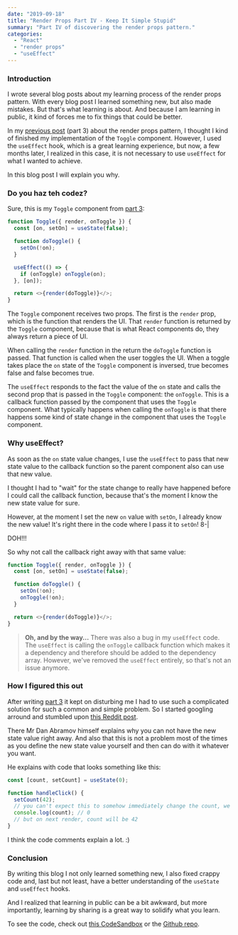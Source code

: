 ```yaml
---
date: "2019-09-18"
title: "Render Props Part IV - Keep It Simple Stupid"
summary: "Part IV of discovering the render props pattern."
categories:
  - "React"
  - "render props"
  - "useEffect"
---
```


### Introduction

I wrote several blog posts about my learning process of the render props pattern.
With every blog post I learned something new, but also made mistakes. But that's
what learning is about. And because I am learning in public, it kind of forces
me to fix things that could be better.

In my [previous post] (part 3) about the render props pattern, I thought I kind of
finished my implementation of the `Toggle` component. However, I used the `useEffect`
hook, which is a great learning experience, but now, a few months later, I realized
in this case, it is not necessary to use `useEffect` for what I wanted to achieve.

In this blog post I will explain you why.

### Do you haz teh codez?

Sure, this is my `Toggle` component from [part 3]:

```js
function Toggle({ render, onToggle }) {
  const [on, setOn] = useState(false);

  function doToggle() {
    setOn(!on);
  }

  useEffect(() => {
    if (onToggle) onToggle(on);
  }, [on]);

  return <>{render(doToggle)}</>;
}
```

The `Toggle` component receives two props. The first is the `render` prop, which
is the function that renders the UI. That `render` function is returned by the
`Toggle` component, because that is what React components do, they always return
a piece of UI.

When calling the `render` function in the return the `doToggle` function is passed.
That function is called when the user toggles the UI. When a toggle takes place
the `on` state of the `Toggle` component is inversed, true becomes false and false
becomes true.

The `useEffect` responds to the fact the value of the `on` state and calls the second
prop that is passed in the `Toggle` component: the `onToggle`. This is a callback
function passed by the component that uses the `Toggle` component. What typically happens
when calling the `onToggle` is that there happens some kind of state change in the
component that uses the `Toggle` component.

### Why useEffect?

As soon as the `on` state value changes, I use the `useEffect` to pass that new state
value to the callback function so the parent component also can use that new value.

I thought I had to "wait" for the state change to really have happened before I
could call the callback function, because that's the moment I know the new state
value for sure.

However, at the moment I set the new `on` value with `setOn`, I already know the
new value! It's right there in the code where I pass it to `setOn`! 8-|

DOH!!!

So why not call the callback right away with that same value:

```js
function Toggle({ render, onToggle }) {
  const [on, setOn] = useState(false);

  function doToggle() {
    setOn(!on);
    onToggle(!on);
  }

  return <>{render(doToggle)}</>;
}
```

> **Oh, and by the way...**
> There was also a bug in my `useEffect` code. The `useEffect` is calling the `onToggle`
> callback function which makes it a dependency and therefore should be added to
> the dependency array. However, we've removed the `useEffect` entirely, so that's
> not an issue anymore.

### How I figured this out

After writing [part 3] it kept on disturbing me I had to use such a complicated
solution for such a common and simple problem. So I started googling arround and
stumbled upon [this Reddit post].

There Mr Dan Abramov himself explains why you can not have the new state value right
away. And also that this is not a problem most of the times as you define the new state
value yourself and then can do with it whatever you want.

He explains with code that looks something like this:

```js
const [count, setCount] = useState(0);

function handleClick() {
  setCount(42);
  // you can't expect this to somehow immediately change the count, we even declared it with const :-)
  console.log(count); // 0
  // but on next render, count will be 42
}
```

I think the code comments explain a lot. :)

### Conclusion

By writing this blog I not only learned something new, I also fixed crappy code and, last
but not least, have a better understanding of the `useState` and `useEffect` hooks.

And I realized that learning in public can be a bit awkward, but more importantly, learning
by sharing is a great way to solidify what you learn.

To see the code, check out [this CodeSandbox] or the [Github repo].

[previous post]: /render-props-part-iii-a-flexible-and-reusable-toggle-component
[part 3]: /render-props-part-iii-a-flexible-and-reusable-toggle-component
[this reddit post]: https://www.reddit.com/r/reactjs/comments/a3y76f/react_hooks_setstate_gotcha/eba1fh0/
[this codesandbox]: https://codesandbox.io/s/github/bouwe77/react-render-props-4/tree/master/
[github repo]: https://github.com/bouwe77/react-render-props-4
